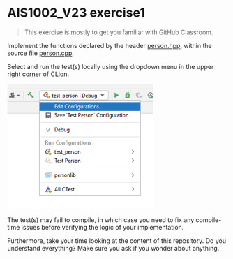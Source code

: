 # AIS1002_V23 exercise1

> This exercise is mostly to get you familiar with GitHub Classroom.

Implement the functions declared by the header [person.hpp](include/exercise1/person.hpp),
within the source file [person.cpp](src/person.cpp).

Select and run the test(s) locally using the dropdown menu in the upper right corner of CLion.

![img.png](img.png)


The test(s) may fail to compile, in which case you need to fix any compile-time issues before 
verifying the logic of your implementation.

Furthermore, take your time looking at the content of this repository. Do you understand everything? Make sure you ask if you wonder about anything.
